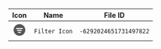 | Icon | Name | File ID |
| ---  | ---  | ---     |
| ![](Filter%20Icon.png) | `Filter Icon` | `-6292024651731497822` |

